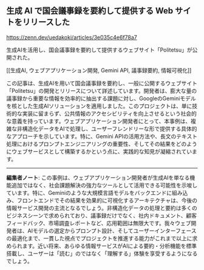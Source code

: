 ## 生成 AI で国会議事録を要約して提供する Web サイトをリリースした

https://zenn.dev/uedakoki/articles/3e035c4e6f78a7

生成AIを活用し、国会議事録を要約して提供するウェブサイト「Politetsu」が公開された。

[[生成AI, ウェブアプリケーション開発, Gemini API, 議事録要約, 情報可視化]]

この記事は、生成AIを用いて国会議事録を要約し、一般に公開するウェブサイト「Politetsu」の開発とリリースについて詳述しています。開発者は、膨大な量の議事録から重要な情報を効率的に抽出する課題に対し、GoogleのGeminiモデルを核とした生成AIソリューションを適用しました。このプロジェクトは、単に技術的な実装に留まらず、公共情報のアクセシビリティを向上させるという社会的な意義を持っています。ウェブアプリケーション開発者にとって、本事例は、複雑な非構造化データをAIで処理し、ユーザーフレンドリーな形で提供する具体的なアプローチを示しています。特に、Gemini APIの活用方法や、長文のテキスト処理におけるプロンプトエンジニアリングの重要性、そしてその結果をどのようにウェブサービスとして構築するかという点に、実践的な知見が凝縮されています。

---

**編集者ノート**: この事例は、ウェブアプリケーション開発者が生成AIを単なる機能追加ではなく、社会課題解決の強力なツールとして活用できる可能性を示唆しています。特に、Geminiのような大規模言語モデルをバックエンドに組み込み、フロントエンドでその結果を効果的に可視化するアーキテクチャは、今後の情報サービス開発の主流となるでしょう。非構造化データの処理と要約は多くのビジネスシーンで求められており、議事録だけでなく、社内ドキュメント、顧客フィードバック、市場調査レポートなど、応用範囲は無限大です。我々ウェブ開発者は、AIモデルの選定からプロンプト設計、そしてユーザーインターフェースの最適化まで、一貫した視点でプロジェクトを推進する能力がこれまで以上に求められます。近い将来、あらゆる情報サービスがAIによる要約・分析機能を標準搭載し、ユーザーは「読む」のではなく「理解する」体験を享受するようになるでしょう。

